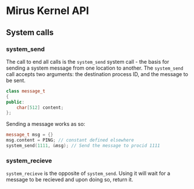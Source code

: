 # Mirus Kernel API

## System calls

### system_send
The call to end all calls is the `system_send` system call - the basis for sending a system message from one location to another.  The `system_send` call accepts two arguments: the destination process ID, and the message to be sent.

```c++
class message_t
{
public:
    char[512] content;
};
```

Sending a message works as so:
```c++
message_t msg = {}
msg.content = PING; // constant defined elsewhere
system_send(1111, &msg); // Send the message to procid 1111
```

### system_recieve
`system_recieve` is the opposite of `system_send`.  Using it will wait for a message to be recieved and upon doing so, return it.